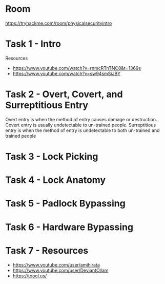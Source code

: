 # Room
https://tryhackme.com/room/physicalsecurityintro

# Task 1 - Intro
Resources
* https://www.youtube.com/watch?v=rnmcRTnTNC8&t=1369s
* https://www.youtube.com/watch?v=sw94smSiJBY

# Task 2 - Overt, Covert, and Surreptitious Entry
Overt entry is when the method of entry causes damage or destruction.  Covert entry is usually undetectable to un-trained people.  Surreptitious entry is when the method of entry is undetectable to both un-trained and trained people

# Task 3 - Lock Picking

# Task 4 - Lock Anatomy

# Task 5 - Padlock Bypassing

# Task 6 - Hardware Bypassing

# Task 7 - Resources
* https://www.youtube.com/user/amihirata
* https://www.youtube.com/user/DeviantOllam
* https://toool.us/

